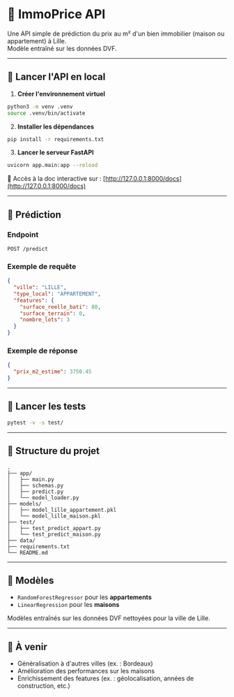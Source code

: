 # 🏡 ImmoPrice API

Une API simple de prédiction du prix au m² d'un bien immobilier (maison ou appartement) à Lille.  
Modèle entraîné sur les données DVF.

---

## 🚀 Lancer l'API en local

1. **Créer l'environnement virtuel**

```bash
python3 -m venv .venv
source .venv/bin/activate
```

2. **Installer les dépendances**

```bash
pip install -r requirements.txt
```

3. **Lancer le serveur FastAPI**

```bash
uvicorn app.main:app --reload
```

📂 Accès à la doc interactive sur : [http://127.0.0.1:8000/docs](http://127.0.0.1:8000/docs)

---

## 🔎 Prédiction

### Endpoint

```http
POST /predict
```

### Exemple de requête

```json
{
  "ville": "LILLE",
  "type_local": "APPARTEMENT",
  "features": {
    "surface_reelle_bati": 80,
    "surface_terrain": 0,
    "nombre_lots": 3
  }
}
```

### Exemple de réponse

```json
{
  "prix_m2_estime": 3750.45
}
```

---

## 🧪 Lancer les tests

```bash
pytest -v -s test/
```

---

## 📂 Structure du projet

```
.
├── app/
│   ├── main.py
│   ├── schemas.py
│   ├── predict.py
│   └── model_loader.py
├── models/
│   ├── model_lille_appartement.pkl
│   └── model_lille_maison.pkl
├── test/
│   ├── test_predict_appart.py
│   └── test_predict_maison.py
├── data/
├── requirements.txt
└── README.md
```

---

## 🧠 Modèles

- `RandomForestRegressor` pour les **appartements**
- `LinearRegression` pour les **maisons**

Modèles entraînés sur les données DVF nettoyées pour la ville de Lille.

---

## 📌 À venir

- Généralisation à d'autres villes (ex. : Bordeaux)
- Amélioration des performances sur les maisons
- Enrichissement des features (ex. : géolocalisation, années de construction, etc.)
